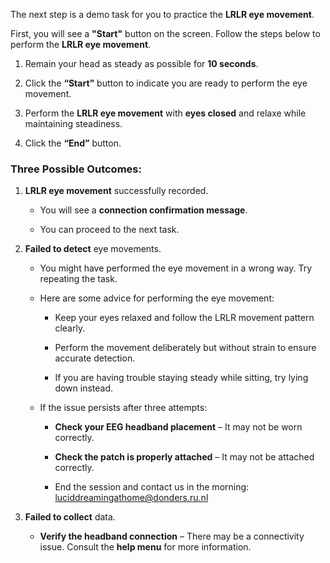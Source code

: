 The next step is a demo task for you to practice the **LRLR eye movement**.

First, you will see a **"Start"** button on the screen. Follow the steps below to perform the **LRLR eye movement**. 

1. Remain your head as steady as possible for **10 seconds**.

2. Click the **“Start”** button to indicate you are ready to perform the eye movement.

3. Perform the **LRLR eye movement** with **eyes closed** and relaxe while maintaining steadiness.

4. Click the **“End”** button.

### Three Possible Outcomes:  

1. **LRLR eye movement** successfully recorded.

    - You will see a **connection confirmation message**. 
   
    - You can proceed to the next task.  

2. **Failed to detect** eye movements.

    - You might have performed the eye movement in a wrong way. Try repeating the task.

    - Here are some advice for performing the eye movement:

        - Keep your eyes relaxed and follow the LRLR movement pattern clearly.

        - Perform the movement deliberately but without strain to ensure accurate detection.

        - If you are having trouble staying steady while sitting, try lying down instead.

    - If the issue persists after three attempts: 
   
        - **Check your EEG headband placement** – It may not be worn correctly.

        - **Check the patch is properly attached** – It may not be attached correctly.

        - End the session and contact us in the morning: luciddreamingathome@donders.ru.nl

4. **Failed to collect** data.

    - **Verify the headband connection** – There may be a connectivity issue. Consult the **help menu** for more information.